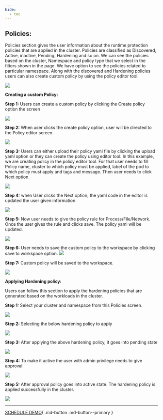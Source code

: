 ```yaml
---
hide:
  - toc
---
```


## **Policies:**

Policies section gives the user information about the runtime protection policies that are applied in the cluster. Policies are classified as Discovered, Active, inactive, Pending, Hardening and so on. We can see the policies based on the cluster, Namespace and policy type that we select in the filters shown in the page. We have option to see the policies related to particular namespace. Along with the discovered and Hardening policies users can also create custom policy by using the policy editor tool. 

![](/saas/images/policies-dash.png)


**Creating a custom Policy:** 

**Step 1:** Users can create a custom policy by clicking the Create policy option the screen

![](/saas/images/custom-policy-1.png)

**Step 2:** When user clicks the create policy option, user will be directed to the Policy editor screen 


![](/saas/images/custom-policy-2.png)

**Step 3:** Users can either upload their policy yaml file by clicking the upload yaml option or they can create the policy using editor tool. In this example, we are creating policy in the policy editor tool. For that user needs to fill Policy name, cluster to which policy must be applied, label of the pod to which policy must apply and tags and message. Then user needs to click Next option.

![](/saas/images/custom-policy-3.png)

**Step 4:** when User clicks the Next option, the yaml code in the editor is updated the user given information.

![](/saas/images/custom-policy-4.png)

**Step 5:** Now user needs to give the policy rule for Process/File/Network.  Once the user gives the rule and clicks save. The policy yaml will be updated.

![](/saas/images/custom-policy-5.png)

**Step 6:** User needs to save the custom policy to the workspace by clicking save to workspace option. 
![](/saas/images/custom-policy-6.png)

**Step 7:**  Custom policy will be saved to the workspace. 

![](/saas/images/custom-policy-7.png)

**Applying Hardening policy:**


Users can follow this section to apply the hardening policies that are generated based on the workloads in the cluster. 

**Step 1:** Select your cluster and namespace from this Policies screen.

![](/saas/images/Harden-policy-1.png)

**Step 2:** Selecting the below hardening policy to apply

![](/saas/images/Harden-policy-2.png)

**Step 3:** After applying the above hardening policy, it goes into pending state

![](/saas/images/Harden-policy-3.png)

**Step 4:** To make it active the user with admin privilege needs to give approval

![](/saas/images/Harden-policy-4.png)

**Step 5:**  After approval policy goes into active state. The hardening policy is applied successfully in the cluster.

![](/saas/images/Harden-policy-5.png)

- - - 
[SCHEDULE DEMO](https://www.accuknox.com/contact-us){ .md-button .md-button--primary }